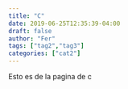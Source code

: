 ```yaml
---
title: "C"
date: 2019-06-25T12:35:39-04:00
draft: false
author: "Fer"
tags: ["tag2","tag3"]
categories: ["cat2"]
---
```


Esto es de la pagina de c